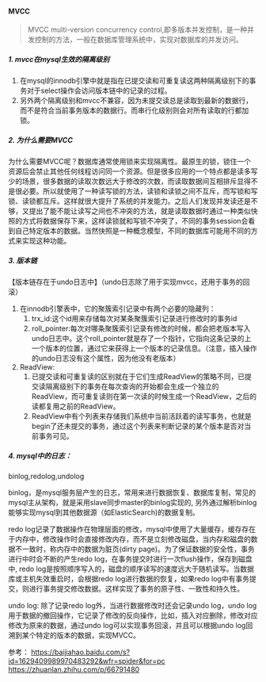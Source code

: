 #### MVCC
> MVCC multi-version concurrency control,即多版本并发控制，是一种并发控制的方法，一般在数据库管理系统中，实现对数据库的并发访问。

##### 1. mvcc在mysql生效的隔离级别
1. 在mysql的innodb引擎中就是指在已提交读和可重复读这两种隔离级别下的事务对于select操作会访问版本链中的记录的过程。
2. 另外两个隔离级别和mvcc不兼容，因为未提交读总是读取到最新的数据行，而不是符合当前事务版本的数据行。而串行化级别则会对所有读取的行都加锁。

##### 2. 为什么需要MVCC
为什么需要MVCC呢？数据库通常使用锁来实现隔离性。最原生的锁，锁住一个资源后会禁止其他任何线程访问同一个资源。但是很多应用的一个特点都是读多写少的场景，很多数据的读取次数远大于修改的次数，而读取数据间互相排斥显得不是很必要。所以就使用了一种读写锁的方法，读锁和读锁之间不互斥，而写锁和写锁、读锁都互斥。这样就很大提升了系统的并发能力。之后人们发现并发读还是不够，又提出了能不能让读写之间也不冲突的方法，就是读取数据时通过一种类似快照的方式将数据保存下来，这样读锁就和写锁不冲突了，不同的事务session会看到自己特定版本的数据。当然快照是一种概念模型，不同的数据库可能用不同的方式来实现这种功能。

##### 3. 版本链
【版本链存在于undo日志中】（undo日志除了用于实现mvcc，还用于事务的回滚）
1. 在innodb引擎表中，它的聚簇索引记录中有两个必要的隐藏列：
    1. trx_id:这个id用来存储每次对某条聚簇索引记录进行修改时的事务id
    2. roll_pointer:每次对哪条聚簇索引记录有修改的时候，都会把老版本写入undo日志中。这个roll_pointer就是存了一个指针，它指向这条记录的上一个版本的位置，通过它来获得上一个版本的记录信息。（注意，插入操作的undo日志没有这个属性，因为他没有老版本）
2. ReadView:
    1. 已提交读和可重复读的区别就在于它们生成ReadView的策略不同，已提交读隔离级别下的事务在每次查询的开始都会生成一个独立的ReadView，而可重复读则在第一次读的时候生成一个ReadView，之后的读都复用之前的ReadView。
    2. ReadView中有个列表来存储我们系统中当前活跃着的读写事务，也就是begin了还未提交的事务，通过这个列表来判断记录的某个版本是否对当前事务可见。
    
    
##### 4. mysql中的日志：
binlog,redolog,undolog

binlog，是mysql服务层产生的日志，常用来进行数据恢复、数据库复制，常见的mysql主从架构，就是采用slave同步master的binlog实现的, 另外通过解析binlog能够实现mysql到其他数据源（如ElasticSearch)的数据复制。

redo log记录了数据操作在物理层面的修改，mysql中使用了大量缓存，缓存存在于内存中，修改操作时会直接修改内存，而不是立刻修改磁盘，当内存和磁盘的数据不一致时，称内存中的数据为脏页(dirty page)。为了保证数据的安全性，事务进行中时会不断的产生redo log，在事务提交时进行一次flush操作，保存到磁盘中, redo log是按照顺序写入的，磁盘的顺序读写的速度远大于随机读写。当数据库或主机失效重启时，会根据redo log进行数据的恢复，如果redo log中有事务提交，则进行事务提交修改数据。这样实现了事务的原子性、一致性和持久性。

undo log: 除了记录redo log外，当进行数据修改时还会记录undo log，undo log用于数据的撤回操作，它记录了修改的反向操作，比如，插入对应删除，修改对应修改为原来的数据，通过undo log可以实现事务回滚，并且可以根据undo log回溯到某个特定的版本的数据，实现MVCC。

参考：
https://baijiahao.baidu.com/s?id=1629409989970483292&wfr=spider&for=pc
https://zhuanlan.zhihu.com/p/66791480
